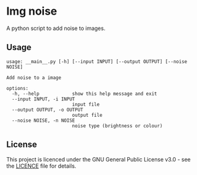 # Img noise

A python script to add noise to images.

## Usage

```
usage: __main__.py [-h] [--input INPUT] [--output OUTPUT] [--noise NOISE]

Add noise to a image

options:
  -h, --help            show this help message and exit
  --input INPUT, -i INPUT
                        input file
  --output OUTPUT, -o OUTPUT
                        output file
  --noise NOISE, -n NOISE
                        noise type (brightness or colour)
```

## License

This project is licenced under the GNU General Public License v3.0 - see the [LICENCE](LICENCE) file for details.